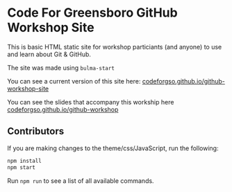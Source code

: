 # Code For Greensboro GitHub Workshop Site

This is basic HTML static site for workshop particiants (and anyone) to use and learn about Git & GitHub.

The site was made using `bulma-start`

You can see a current version of this site here: [codeforgso.github.io/github-workshop-site](https://codeforgso.github.io/github-workshop-site)

You can see the slides that accompany this workship here [codeforgso.github.io/github-workshop](https://codeforgso.github.io/github-workshop)

## Contributors

If you are making changes to the theme/css/JavaScript, run the following:

```sh
npm install
npm start
```

Run `npm run` to see a list of all available commands.
